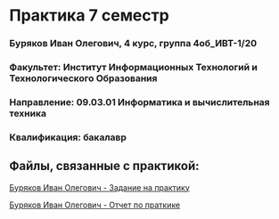 # Практика 7 семестр 
### Буряков Иван Олегович, 4 курс, группа 4об_ИВТ-1/20
### Факультет: Институт Информационных Технологий и Технологического Образования
### Направление:	09.03.01 Информатика и вычислительная техника
### Квалификация: бакалавр

## Файлы, связанные с практикой:

[Буряков Иван Олегович - Задание на практику](https://github.com/Buryackov-Ivan/CBS_Practice_7_sem/blob/report/%D0%97%D0%B0%D0%B4%D0%B0%D0%BD%D0%B8%D0%B5%20%D0%BD%D0%B0%20%D0%BF%D1%80%D0%B0%D0%BA%D1%82%D0%B8%D0%BA%D1%83%20%D0%91%D1%83%D1%80%D1%8F%D0%BA%D0%BE%D0%B2%20%D0%98%D0%B2%D0%B0%D0%BD%20%D0%9E%D0%BB%D0%B5%D0%B3%D0%BE%D0%B2%D0%B8%D1%87.docx)

[Буряков Иван Олегович - Отчет по праткике](https://github.com/Buryackov-Ivan/CBS_Practice_7_sem/blob/report/%D0%9E%D1%82%D1%87%D0%B5%D1%82%20%D0%BF%D0%BE%20%D0%BF%D1%80%D0%B0%D0%BA%D1%82%D0%B8%D0%BA%D0%B5%20%D0%91%D1%83%D1%80%D1%8F%D0%BA%D0%BE%D0%B2%20%D0%98%D0%B2%D0%B0%D0%BD%20%D0%9E%D0%BB%D0%B5%D0%B3%D0%BE%D0%B2%D0%B8%D1%87.docx)

